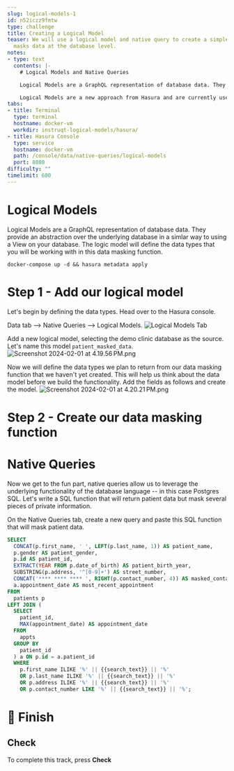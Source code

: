 ```yaml
---
slug: logical-models-1
id: n52iczz9fmtw
type: challenge
title: Creating a Logical Model
teaser: We will use a logical model and native query to create a simple query that
  masks data at the database level.
notes:
- type: text
  contents: |-
    # Logical Models and Native Queries

    Logical Models are a GraphQL representation of database data. They provide an abstraction over the underlying database.

    Logical Models are a new approach from Hasura and are currently used by the Native Queries feature to automatically create a GraphQL API for a native database query.
tabs:
- title: Terminal
  type: terminal
  hostname: docker-vm
  workdir: instruqt-logical-models/hasura/
- title: Hasura Console
  type: service
  hostname: docker-vm
  path: /console/data/native-queries/logical-models
  port: 8080
difficulty: ""
timelimit: 600
---
```

# Logical Models
Logical Models are a GraphQL representation of database data. They provide an abstraction over the underlying database in a simlar way to using a View on your database. The logic model will define the data types that you will be working with in this data masking function.
```bash,run
docker-compose up -d && hasura metadata apply
```

Step 1 - Add our logical model
=========
Let's begin by defining the data types. Head over to the Hasura console.

Data tab --> Native Queries --> Logical Models.
![Logical Models Tab](../assets/Screenshot%202024-01-31%20at%206.43.54%E2%80%AFPM.png)

Add a new logical model, selecting the demo clinic database as the source. Let's name this model `patient_masked_data`.
![Screenshot 2024-02-01 at 4.19.56 PM.png](../assets/Screenshot%202024-02-01%20at%204.19.56%E2%80%AFPM.png)

Now we will define the data types we plan to return from our data masking function that we haven't yet created. This will help us think about the data model before we build the functionality. Add the fields as follows and create the model.
![Screenshot 2024-02-01 at 4.20.21 PM.png](../assets/Screenshot%202024-02-01%20at%204.20.21%E2%80%AFPM.png)

Step 2 - Create our data masking function
=========

# Native Queries
Now we get to the fun part, native queries allow us to leverage the underlying functionality of the database language -- in this case Postgres SQL. Let's write a SQL function that will return patient data but mask several pieces of private information.

On the Native Queries tab, create a new query and paste this SQL function that will mask patient data.

```SQL
SELECT
  CONCAT(p.first_name, ' ', LEFT(p.last_name, 1)) AS patient_name,
  p.gender AS patient_gender,
  p.id AS patient_id,
  EXTRACT(YEAR FROM p.date_of_birth) AS patient_birth_year,
  SUBSTRING(p.address, '^[0-9]+') AS street_number,
  CONCAT('**** **** **** ', RIGHT(p.contact_number, 4)) AS masked_contact_number,
  a.appointment_date AS most_recent_appointment
FROM
  patients p
LEFT JOIN (
  SELECT
    patient_id,
    MAX(appointment_date) AS appointment_date
  FROM
    appts
  GROUP BY
    patient_id
  ) a ON p.id = a.patient_id
  WHERE
    p.first_name ILIKE '%' || {{search_text}} || '%'
    OR p.last_name ILIKE '%' || {{search_text}} || '%'
    OR p.address ILIKE '%' || {{search_text}} || '%'
    OR p.contact_number LIKE '%' || {{search_text}} || '%';
```

🏁 Finish
=========

## Check

To complete this track, press **Check**
